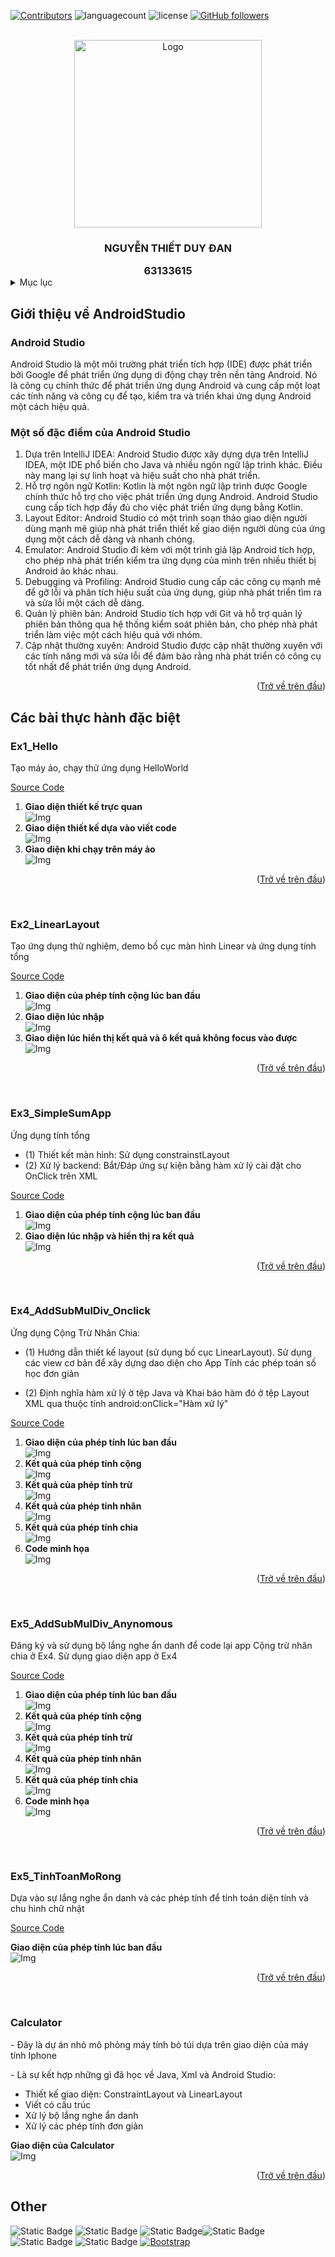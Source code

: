 <a name="readme-top"></a>

[![Contributors][contributors-shield]][contributors-url] ![languagecount][language-count-shield] ![license][license-shield] [![GitHub followers][followers-shield]][contributors-url]

<br/>
<!-- Giới thiệu bản thân -->
<div align="center">
    <a href="https://github.com/nguyenduydan/63133615_AndroidProgramming">
        <img src="Img/logo1.png" alt="Logo" width="auto" height="300">
    </a>
     <h3 align="center">NGUYỄN THIẾT DUY ĐAN</h3>
     <h3 align="center" style="margin:0">63133615</h3>

</div>

<!-- Mục lục -->
<details>
  <summary>Mục lục</summary>
  <ol style="font-size:15px;" >
    <li>
      <a href="#giới-thiệu-về-androidstudio">Giới thiệu về AndroidStudio</a>
      <ul>
        <li><a href="#android-studio">Android Studio</a></li>
        <li><a href="#một-số-đặc-điểm-của-android-studio">Một số điểm nổi bật về Android Studio</a></li>
      </ul>
    </li>
    <li>
        <a href="#các-bài-thực-hành-đặc-biệt">Các bài thực hành đặc biệt</a>
        <ul>
            <li><a href="#ex1_hello">Ex1_Hello</a></li>
            <li><a href="#ex2_linearlayout">Ex2_LinearLayout</a></li>
            <li><a href="#ex3_simplesumapp">Ex3_SimpleSumApp</a></li>
            <li><a href="#ex4_addsubmuldiv_onclick">Ex4_AddSubMulDiv_Onclick</a></li>
            <li><a href="#ex5_addsubmuldiv_anynomous">Ex5_AddSubMulDiv_Anynomous</a></li>
            <li><a href="#ex5_tinhtoanmorong">Ex5_TinhToanMoRong</a></li>
            <li><a href="#calculator">Calculator</a></li>
        </ul>
    </li>
  </ol>
</details>

## Giới thiệu về AndroidStudio

### Android Studio

<p>
   Android Studio là một môi trường phát triển tích hợp (IDE) được phát triển bởi Google để phát triển ứng dụng di động chạy trên nền tảng Android. Nó là công cụ chính thức để phát triển ứng dụng Android và cung cấp một loạt các tính năng và công cụ để tạo, kiểm tra và triển khai ứng dụng Android một cách hiệu quả.
</p>

### Một số đặc điểm của Android Studio

<p>
    <ol>
        <li>Dựa trên IntelliJ IDEA: Android Studio được xây dựng dựa trên IntelliJ IDEA, một IDE phổ biến cho Java và nhiều ngôn ngữ lập trình khác. Điều này mang lại sự linh hoạt và hiệu suất cho nhà phát triển.</li>
        <li>Hỗ trợ ngôn ngữ Kotlin: Kotlin là một ngôn ngữ lập trình được Google chính thức hỗ trợ cho việc phát triển ứng dụng Android. Android Studio cung cấp tích hợp đầy đủ cho việc phát triển ứng dụng bằng Kotlin.</li>
        <li>Layout Editor: Android Studio có một trình soạn thảo giao diện người dùng mạnh mẽ giúp nhà phát triển thiết kế giao diện người dùng của ứng dụng một cách dễ dàng và nhanh chóng.</li>
        <li>Emulator: Android Studio đi kèm với một trình giả lập Android tích hợp, cho phép nhà phát triển kiểm tra ứng dụng của mình trên nhiều thiết bị Android ảo khác nhau.</li>
        <li>Debugging và Profiling: Android Studio cung cấp các công cụ mạnh mẽ để gỡ lỗi và phân tích hiệu suất của ứng dụng, giúp nhà phát triển tìm ra và sửa lỗi một cách dễ dàng.</li>
        <li>Quản lý phiên bản: Android Studio tích hợp với Git và hỗ trợ quản lý phiên bản thông qua hệ thống kiểm soát phiên bản, cho phép nhà phát triển làm việc một cách hiệu quả với nhóm.</li>
        <li>Cập nhật thường xuyên: Android Studio được cập nhật thường xuyên với các tính năng mới và sửa lỗi để đảm bảo rằng nhà phát triển có công cụ tốt nhất để phát triển ứng dụng Android.</li>
    </ol>
</p>
<p align="right">(<a href="#readme-top">Trở về trên đầu</a>)</p>

## Các bài thực hành đặc biệt

### Ex1_Hello

<p>Tạo máy ảo, chạy thử ứng dụng HelloWorld</p>

[Source Code](https://github.com/nguyenduydan/63133615_AndroidProgramming/tree/main/Ex1_Hello/app/src/main)

<ol>
    <li>
        <b>Giao diện thiết kế trực quan</b></br>
        <img src="Img/Ex1_1.png" alt="Img" width="auto" height="auto" >
    </li>
    <li>
        <b>Giao diện thiết kế dựa vào viết code</b></br>
        <img src="Img/Ex1_3.png" alt="Img" width="auto" height="auto" >
    </li>
    <li>
        <b>Giao diện khi chạy trên máy ảo</b></br>
        <img src="Img/Ex1_2.png" alt="Img" width="auto" height="auto" >
    </li>
</ol>
<p align="right">(<a href="#readme-top">Trở về trên đầu</a>)</p>

<br/>

### Ex2_LinearLayout

<p>Tạo ứng dụng thử nghiệm, demo bố cục màn hình Linear và ứng dụng tính tổng</p>

[Source Code](https://github.com/nguyenduydan/63133615_AndroidProgramming/tree/main/Ex2_LinearLayout/app/src/main)

<ol>
    <li>
        <b>Giao diện của phép tính cộng lúc ban đầu</b></br>
        <img src="Img/Ex2_1.png" alt="Img" width="auto" height="auto" >
    </li>
    <li>
        <b>Giao diện lúc nhập</b></br>
        <img src="Img/Ex2_2.png" alt="Img" width="auto" height="auto" >
    </li>
    <li>
        <b>Giao diện lúc hiển thị kết quả và ô kết quả không focus vào được</b></br>
        <img src="Img/Ex2_3.png" alt="Img" width="auto" height="auto" >
    </li>
</ol>
<p align="right">(<a href="#readme-top">Trở về trên đầu</a>)</p>

<br/>

### Ex3_SimpleSumApp

<span>Ứng dụng tính tổng

- (1) Thiết kết màn hình: Sử dụng constrainstLayout
- (2) Xử lý backend: Bắt/Đáp ứng sự kiện bằng hàm xử lý cài đặt cho OnClick trên XML
  </span>

[Source Code](https://github.com/nguyenduydan/63133615_AndroidProgramming/tree/main/Ex3_SimpleSumApp/app/src/main)

<ol>
    <li>
        <b>Giao diện của phép tính cộng lúc ban đầu</b></br>
        <img src="Img/Ex3_1.png" alt="Img" width="auto" height="auto" >
    </li>
    <li>
        <b>Giao diện lúc nhập và hiển thị ra kết quả</b></br>
        <img src="Img/Ex3_2.png" alt="Img" width="auto" height="auto" >
    </li>
</ol>
<p align="right">(<a href="#readme-top">Trở về trên đầu</a>)</p>

<br/>

### Ex4_AddSubMulDiv_Onclick

<span>Ứng dụng Cộng Trừ Nhân Chia:

- (1) Hướng dẫn thiết kế layout (sử dụng bố cục LinearLayout). Sử dụng các view cơ bản để xây dựng dao diện cho App Tính các phép toán số học đơn giản

- (2) Định nghĩa hàm xử lý ờ tệp Java và Khai báo hàm đó ở tệp Layout XML qua thuộc tính android:onClick="Hàm xử lý"
  </span>

[Source Code](https://github.com/nguyenduydan/63133615_AndroidProgramming/tree/main/Ex4_AddSubMulDiv_OnClick/app/src/main)

<ol>
    <li>
        <b>Giao diện của phép tính lúc ban đầu</b></br>
        <img src="Img/Ex4_1.png" alt="Img" width="auto" height="auto" >
    </li>
    <li>
        <b>Kết quả của phép tính cộng</b></br>
        <img src="Img/Ex4_cong.png" alt="Img" width="auto" height="auto" >
    </li>
    <li>
        <b>Kết quả của phép tính trừ</b></br>
        <img src="Img/Ex4_tru.png" alt="Img" width="auto" height="auto" >
    </li>
    <li>
        <b>Kết quả của phép tính nhân</b></br>
        <img src="Img/Ex4_nhan.png" alt="Img" width="auto" height="auto" >
    </li>
    <li>
        <b>Kết quả của phép tính chia</b></br>
        <img src="Img/Ex4_chia.png" alt="Img" width="auto" height="auto" >
    </li>
    <li>
        <b>Code minh họa</b></br>
        <img src="Img/Ex4_code.png" alt="Img" width="auto" height="auto" >
    </li>
</ol>
<p align="right">(<a href="#readme-top">Trở về trên đầu</a>)</p>

<br/>

### Ex5_AddSubMulDiv_Anynomous

<span>Đăng ký và sử dụng bộ lắng nghe ẩn danh để code lại app Cộng trừ nhân chia ở Ex4. Sử dụng giao diện app ở Ex4
</span>

[Source Code](https://github.com/nguyenduydan/63133615_AndroidProgramming/tree/main/Ex5_AddSubMulDiv_Anynomous/app/src/main)

<ol>
    <li>
        <b>Giao diện của phép tính lúc ban đầu</b></br>
        <img src="Img/Ex4_1.png" alt="Img" width="auto" height="auto" >
    </li>
    <li>
        <b>Kết quả của phép tính cộng</b></br>
        <img src="Img/Ex4_cong.png" alt="Img" width="auto" height="auto" >
    </li>
    <li>
        <b>Kết quả của phép tính trừ</b></br>
        <img src="Img/Ex4_tru.png" alt="Img" width="auto" height="auto" >
    </li>
    <li>
        <b>Kết quả của phép tính nhân</b></br>
        <img src="Img/Ex4_nhan.png" alt="Img" width="auto" height="auto" >
    </li>
    <li>
        <b>Kết quả của phép tính chia</b></br>
        <img src="Img/Ex4_chia.png" alt="Img" width="auto" height="auto" >
    </li>
    <li>
        <b>Code minh họa</b></br>
        <img src="Img/Ex_5.png" alt="Img" width="auto" height="auto" >
    </li>
</ol>
<p align="right">(<a href="#readme-top">Trở về trên đầu</a>)</p>
<br/>

### Ex5_TinhToanMoRong

<span>Dựa vào sự lắng nghe ẩn danh và các phép tính để tính toán diện tính và chu hình chữ nhật
</span>

[Source Code](https://github.com/nguyenduydan/63133615_AndroidProgramming/tree/main/Ex5_TinhToanMoRong/app/src/main)

<b>Giao diện của phép tính lúc ban đầu</b></br>
<img src="Img/Ex5_cv_dt.png" alt="Img" width="auto" height="auto" >

<p align="right">(<a href="#readme-top">Trở về trên đầu</a>)</p>
<br/>

### Calculator

<p>- Đây là dự án nhỏ mô phỏng máy tính bỏ túi dựa trên giao diện của máy tính Iphone</p>
<p>- Là sự kết hợp những gì đã học về Java, Xml và Android Studio:</p>
<ul>
    <li>Thiết kế giao diện: ConstraintLayout và LinearLayout</li>
    <li>Viết có cấu trúc</li>
    <li>Xử lý bộ lắng nghe ẩn danh</li>
    <li>Xử lý các phép tính đơn giản</li>
</ul>

<b>Giao diện của Calculator</b></br>
<img src="Img/Cal.png" alt="Img" width="auto" height="auto" >

<p align="right">(<a href="#readme-top">Trở về trên đầu</a>)</p>

## Other

![Static Badge](https://img.shields.io/badge/ASUS-blue?style=for-the-badge&logo=asus) ![Static Badge](https://img.shields.io/badge/GitHub-gray?style=for-the-badge&logo=github) ![Static Badge](https://img.shields.io/badge/Java-green?style=for-the-badge)![Static Badge](https://img.shields.io/badge/C%23-purple?style=for-the-badge&logo=C%23) ![Static Badge](https://img.shields.io/badge/HTML-orange?style=for-the-badge&logo=HTML5) ![Static Badge](https://img.shields.io/badge/CSS-magenta?style=for-the-badge&logo=Css3)
[![Bootstrap][Bootstrap.com]][Bootstrap-url]

[contributors-shield]: https://img.shields.io/github/contributors/nguyenduydan/63133615_JavaProgramming?color=blue
[contributors-url]: https://github.com/nguyenduydan/63133615_JavaProgramming/graphs/contributors
[language-count-shield]: https://img.shields.io/github/languages/count/nguyenduydan/63133615_JavaProgramming?color=red
[license-shield]: https://img.shields.io/github/license/nguyenduydan/63133615_JavaProgramming
[followers-shield]: https://img.shields.io/github/followers/nguyenduydan?style=flat
[Bootstrap.com]: https://img.shields.io/badge/Bootstrap-563D7C?style=for-the-badge&logo=bootstrap&logoColor=white
[Bootstrap-url]: https://getbootstrap.com
